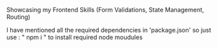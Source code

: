 Showcasing my Frontend Skills (Form Validations, State Management, Routing)

I have mentioned all the required dependencies in 'package.json' so just use : " npm i " to install required node moudules
